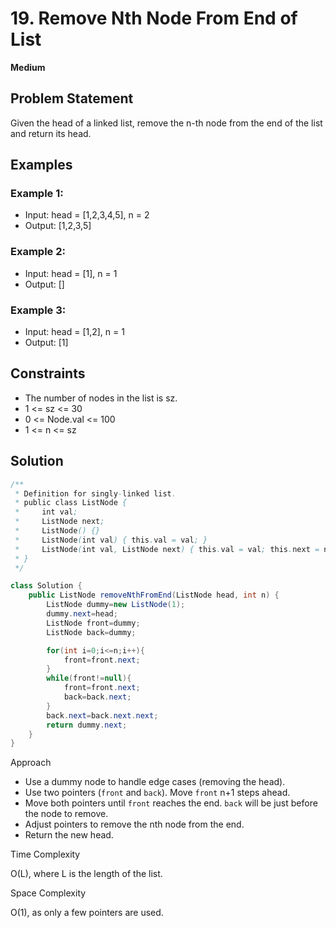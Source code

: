 # 19. Remove Nth Node From End of List
**Medium**

## Problem Statement
Given the head of a linked list, remove the n-th node from the end of the list and return its head.

## Examples
### Example 1:
- Input: head = [1,2,3,4,5], n = 2
- Output: [1,2,3,5]

### Example 2:
- Input: head = [1], n = 1
- Output: []

### Example 3:
- Input: head = [1,2], n = 1
- Output: [1]

## Constraints
- The number of nodes in the list is sz.
- 1 <= sz <= 30
- 0 <= Node.val <= 100
- 1 <= n <= sz

## Solution
```java
/**
 * Definition for singly-linked list.
 * public class ListNode {
 *     int val;
 *     ListNode next;
 *     ListNode() {}
 *     ListNode(int val) { this.val = val; }
 *     ListNode(int val, ListNode next) { this.val = val; this.next = next; }
 * }
 */

class Solution {
	public ListNode removeNthFromEnd(ListNode head, int n) {
		ListNode dummy=new ListNode(1);
		dummy.next=head;
		ListNode front=dummy;
		ListNode back=dummy;

		for(int i=0;i<=n;i++){
			front=front.next;
		}
		while(front!=null){
			front=front.next;
			back=back.next;
		}
		back.next=back.next.next;
		return dummy.next;
	}
}
```

Approach

- Use a dummy node to handle edge cases (removing the head).
- Use two pointers (`front` and `back`). Move `front` n+1 steps ahead.
- Move both pointers until `front` reaches the end. `back` will be just before the node to remove.
- Adjust pointers to remove the nth node from the end.
- Return the new head.

Time Complexity

O(L), where L is the length of the list.

Space Complexity

O(1), as only a few pointers are used.
